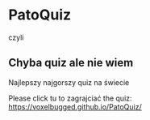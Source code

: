 # PatoQuiz
czyli
## Chyba quiz ale nie wiem
Najlepszy najgorszy quiz na świecie

Please click tu to zagrajciać the quiz: https://voxelbugged.github.io/PatoQuiz/
